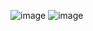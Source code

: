 ![image](https://user-images.githubusercontent.com/77222540/209575223-eb99bdf3-e06c-40eb-b42c-a1fd01e38513.png)
![image](https://user-images.githubusercontent.com/77222540/209575246-8c6310c6-1451-48ad-adfd-364c05093668.png)
